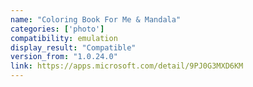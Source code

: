 ```yaml
---
name: "Coloring Book For Me & Mandala"
categories: ['photo']
compatibility: emulation
display_result: "Compatible"
version_from: "1.0.24.0"
link: https://apps.microsoft.com/detail/9PJ0G3MXD6KM
---
```

